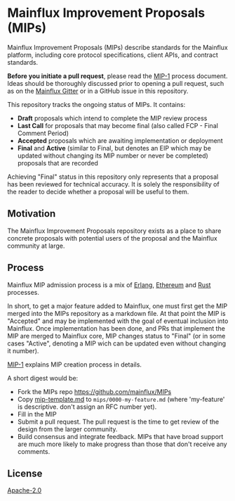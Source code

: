 # Mainflux Improvement Proposals (MIPs)

Mainflux Improvement Proposals (MIPs) describe standards for the Mainflux platform, including core protocol specifications, client APIs, and contract standards.

**Before you initiate a pull request**, please read the [MIP-1](mips/0001-process.md) process document. Ideas should be thoroughly discussed prior to opening a pull request, such as on the [Mainflux Gitter](https://Mainflux-magicians.org) or in a GitHub issue in this repository.

This repository tracks the ongoing status of MIPs. It contains:

- **Draft** proposals which intend to complete the MIP review process
- **Last Call** for proposals that may become final (also called FCP - Final Comment Period)
- **Accepted** proposals which are awaiting implementation or deployment
- **Final** and **Active** (similar to Final, but denotes an EIP which may be updated without changing its MIP number or never be completed) proposals that are recorded

Achieving "Final" status in this repository only represents that a proposal has been reviewed for technical accuracy. It is solely the responsibility of the reader to decide whether a proposal will be useful to them.

## Motivation

The Mainflux Improvement Proposals repository exists as a place to share concrete proposals with potential users of the proposal and the Mainflux community at large.

## Process

Mainflux MIP admission process is a mix of [Erlang](https://github.com/erlang/eep), [Ethereum](https://github.com/ethereum/EIPs) and [Rust](https://github.com/rust-lang/rfcs) processes.

In short, to get a major feature added to Mainflux, one must first get the MIP
merged into the MIPs repository as a markdown file. At that point the MIP is
"Accepted" and may be implemented with the goal of eventual inclusion into Mainflux.
Once implementation has been done, and PRs that implement the MIP are merged to Mainflux core,
MIP changes status to "Final" (or in some cases "Active", denoting a MIP wich can be updated even without changing it number).

[MIP-1](mips/0001-process.md) explains MIP creation process in details.

A short digest would be:
- Fork the MIPs repo https://github.com/mainflux/MIPs
- Copy [mip-template.md](mips/0001-process.md) to `mips/0000-my-feature.md` (where 'my-feature' is descriptive. don't assign an RFC number yet).
- Fill in the MIP
- Submit a pull request. The pull request is the time to get review of the design from the larger community.
- Build consensus and integrate feedback. MIPs that have broad support are much more likely to make progress than those that don't receive any comments.

## License

[Apache-2.0](LICENSE)